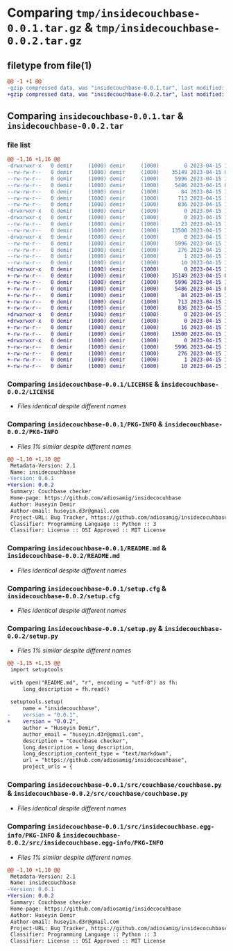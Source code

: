 # Comparing `tmp/insidecouchbase-0.0.1.tar.gz` & `tmp/insidecouchbase-0.0.2.tar.gz`

## filetype from file(1)

```diff
@@ -1 +1 @@
-gzip compressed data, was "insidecouchbase-0.0.1.tar", last modified: Sat Apr 15 10:44:47 2023, max compression
+gzip compressed data, was "insidecouchbase-0.0.2.tar", last modified: Sat Apr 15 11:03:15 2023, max compression
```

## Comparing `insidecouchbase-0.0.1.tar` & `insidecouchbase-0.0.2.tar`

### file list

```diff
@@ -1,16 +1,16 @@
-drwxrwxr-x   0 demir     (1000) demir     (1000)        0 2023-04-15 10:44:47.631662 insidecouchbase-0.0.1/
--rw-rw-r--   0 demir     (1000) demir     (1000)    35149 2023-04-15 09:54:30.000000 insidecouchbase-0.0.1/LICENSE
--rw-rw-r--   0 demir     (1000) demir     (1000)     5996 2023-04-15 10:44:47.631662 insidecouchbase-0.0.1/PKG-INFO
--rw-rw-r--   0 demir     (1000) demir     (1000)     5486 2023-04-15 09:54:22.000000 insidecouchbase-0.0.1/README.md
--rw-rw-r--   0 demir     (1000) demir     (1000)       84 2023-04-15 10:44:14.000000 insidecouchbase-0.0.1/pyproject.toml
--rw-rw-r--   0 demir     (1000) demir     (1000)      713 2023-04-15 10:44:47.631662 insidecouchbase-0.0.1/setup.cfg
--rw-rw-r--   0 demir     (1000) demir     (1000)      836 2023-04-15 10:41:46.000000 insidecouchbase-0.0.1/setup.py
-drwxrwxr-x   0 demir     (1000) demir     (1000)        0 2023-04-15 10:44:47.631662 insidecouchbase-0.0.1/src/
-drwxrwxr-x   0 demir     (1000) demir     (1000)        0 2023-04-15 10:44:47.631662 insidecouchbase-0.0.1/src/couchbase/
--rw-rw-r--   0 demir     (1000) demir     (1000)       23 2023-04-15 10:20:37.000000 insidecouchbase-0.0.1/src/couchbase/__init__.py
--rw-rw-r--   0 demir     (1000) demir     (1000)    13500 2023-04-15 10:12:06.000000 insidecouchbase-0.0.1/src/couchbase/couchbase.py
-drwxrwxr-x   0 demir     (1000) demir     (1000)        0 2023-04-15 10:44:47.631662 insidecouchbase-0.0.1/src/insidecouchbase.egg-info/
--rw-rw-r--   0 demir     (1000) demir     (1000)     5996 2023-04-15 10:44:47.000000 insidecouchbase-0.0.1/src/insidecouchbase.egg-info/PKG-INFO
--rw-rw-r--   0 demir     (1000) demir     (1000)      276 2023-04-15 10:44:47.000000 insidecouchbase-0.0.1/src/insidecouchbase.egg-info/SOURCES.txt
--rw-rw-r--   0 demir     (1000) demir     (1000)        1 2023-04-15 10:44:47.000000 insidecouchbase-0.0.1/src/insidecouchbase.egg-info/dependency_links.txt
--rw-rw-r--   0 demir     (1000) demir     (1000)       10 2023-04-15 10:44:47.000000 insidecouchbase-0.0.1/src/insidecouchbase.egg-info/top_level.txt
+drwxrwxr-x   0 demir     (1000) demir     (1000)        0 2023-04-15 11:03:15.918052 insidecouchbase-0.0.2/
+-rw-rw-r--   0 demir     (1000) demir     (1000)    35149 2023-04-15 09:54:30.000000 insidecouchbase-0.0.2/LICENSE
+-rw-rw-r--   0 demir     (1000) demir     (1000)     5996 2023-04-15 11:03:15.918052 insidecouchbase-0.0.2/PKG-INFO
+-rw-rw-r--   0 demir     (1000) demir     (1000)     5486 2023-04-15 09:54:22.000000 insidecouchbase-0.0.2/README.md
+-rw-rw-r--   0 demir     (1000) demir     (1000)       84 2023-04-15 10:44:14.000000 insidecouchbase-0.0.2/pyproject.toml
+-rw-rw-r--   0 demir     (1000) demir     (1000)      713 2023-04-15 11:03:15.918052 insidecouchbase-0.0.2/setup.cfg
+-rw-rw-r--   0 demir     (1000) demir     (1000)      836 2023-04-15 11:03:11.000000 insidecouchbase-0.0.2/setup.py
+drwxrwxr-x   0 demir     (1000) demir     (1000)        0 2023-04-15 11:03:15.918052 insidecouchbase-0.0.2/src/
+drwxrwxr-x   0 demir     (1000) demir     (1000)        0 2023-04-15 11:03:15.918052 insidecouchbase-0.0.2/src/couchbase/
+-rw-rw-r--   0 demir     (1000) demir     (1000)       16 2023-04-15 11:01:07.000000 insidecouchbase-0.0.2/src/couchbase/__init__.py
+-rw-rw-r--   0 demir     (1000) demir     (1000)    13500 2023-04-15 10:12:06.000000 insidecouchbase-0.0.2/src/couchbase/couchbase.py
+drwxrwxr-x   0 demir     (1000) demir     (1000)        0 2023-04-15 11:03:15.918052 insidecouchbase-0.0.2/src/insidecouchbase.egg-info/
+-rw-rw-r--   0 demir     (1000) demir     (1000)     5996 2023-04-15 11:03:15.000000 insidecouchbase-0.0.2/src/insidecouchbase.egg-info/PKG-INFO
+-rw-rw-r--   0 demir     (1000) demir     (1000)      276 2023-04-15 11:03:15.000000 insidecouchbase-0.0.2/src/insidecouchbase.egg-info/SOURCES.txt
+-rw-rw-r--   0 demir     (1000) demir     (1000)        1 2023-04-15 11:03:15.000000 insidecouchbase-0.0.2/src/insidecouchbase.egg-info/dependency_links.txt
+-rw-rw-r--   0 demir     (1000) demir     (1000)       10 2023-04-15 11:03:15.000000 insidecouchbase-0.0.2/src/insidecouchbase.egg-info/top_level.txt
```

### Comparing `insidecouchbase-0.0.1/LICENSE` & `insidecouchbase-0.0.2/LICENSE`

 * *Files identical despite different names*

### Comparing `insidecouchbase-0.0.1/PKG-INFO` & `insidecouchbase-0.0.2/PKG-INFO`

 * *Files 1% similar despite different names*

```diff
@@ -1,10 +1,10 @@
 Metadata-Version: 2.1
 Name: insidecouchbase
-Version: 0.0.1
+Version: 0.0.2
 Summary: Couchbase checker
 Home-page: https://github.com/adiosamig/insidecocuhbase
 Author: Huseyin Demir
 Author-email: huseyin.d3r@gmail.com
 Project-URL: Bug Tracker, https://github.com/adiosamig/insidecocuhbase/issues
 Classifier: Programming Language :: Python :: 3
 Classifier: License :: OSI Approved :: MIT License
```

### Comparing `insidecouchbase-0.0.1/README.md` & `insidecouchbase-0.0.2/README.md`

 * *Files identical despite different names*

### Comparing `insidecouchbase-0.0.1/setup.cfg` & `insidecouchbase-0.0.2/setup.cfg`

 * *Files identical despite different names*

### Comparing `insidecouchbase-0.0.1/setup.py` & `insidecouchbase-0.0.2/setup.py`

 * *Files 1% similar despite different names*

```diff
@@ -1,15 +1,15 @@
 import setuptools
 
 with open("README.md", "r", encoding = "utf-8") as fh:
     long_description = fh.read()
 
 setuptools.setup(
     name = "insidecouchbase",
-    version = "0.0.1",
+    version = "0.0.2",
     author = "Huseyin Demir",
     author_email = "huseyin.d3r@gmail.com",
     description = "Couchbase checker",
     long_description = long_description,
     long_description_content_type = "text/markdown",
     url = "https://github.com/adiosamig/insidecocuhbase",
     project_urls = {
```

### Comparing `insidecouchbase-0.0.1/src/couchbase/couchbase.py` & `insidecouchbase-0.0.2/src/couchbase/couchbase.py`

 * *Files identical despite different names*

### Comparing `insidecouchbase-0.0.1/src/insidecouchbase.egg-info/PKG-INFO` & `insidecouchbase-0.0.2/src/insidecouchbase.egg-info/PKG-INFO`

 * *Files 1% similar despite different names*

```diff
@@ -1,10 +1,10 @@
 Metadata-Version: 2.1
 Name: insidecouchbase
-Version: 0.0.1
+Version: 0.0.2
 Summary: Couchbase checker
 Home-page: https://github.com/adiosamig/insidecocuhbase
 Author: Huseyin Demir
 Author-email: huseyin.d3r@gmail.com
 Project-URL: Bug Tracker, https://github.com/adiosamig/insidecocuhbase/issues
 Classifier: Programming Language :: Python :: 3
 Classifier: License :: OSI Approved :: MIT License
```

